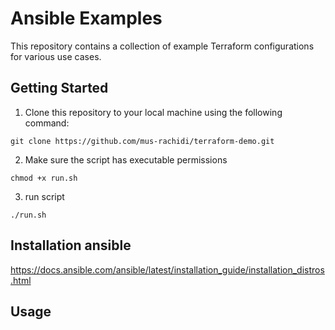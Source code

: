 # Ansible Examples

This repository contains a collection of example Terraform configurations for various use cases. 

## Getting Started

1. Clone this repository to your local machine using the following command:
```
git clone https://github.com/mus-rachidi/terraform-demo.git
```
2. Make sure the script has executable permissions
```
chmod +x run.sh 
```
3. run script
```
./run.sh
```
## Installation ansible

https://docs.ansible.com/ansible/latest/installation_guide/installation_distros.html

## Usage


```
```


```
```


```
```


```
```